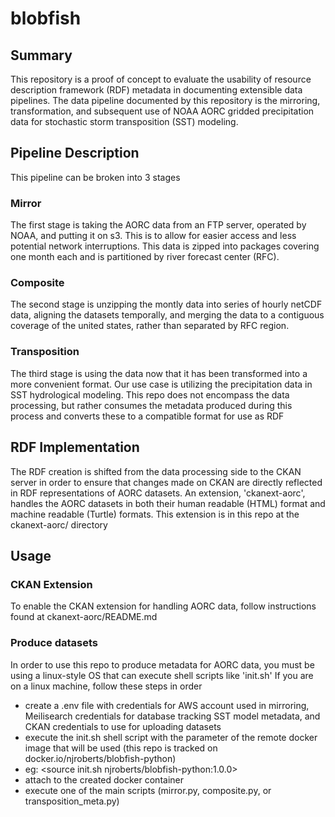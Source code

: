 # blobfish

## Summary
This repository is a proof of concept to evaluate the usability of resource description framework (RDF) metadata in documenting extensible data pipelines. The data pipeline documented by this repository is the mirroring, transformation, and subsequent use of NOAA AORC gridded precipitation data for stochastic storm transposition (SST) modeling.

## Pipeline Description
This pipeline can be broken into 3 stages

### Mirror
The first stage is taking the AORC data from an FTP server, operated by NOAA, and putting it on s3. This is to allow for easier access and less potential network interruptions. This data is zipped into packages covering one month each and is partitioned by river forecast center (RFC).

### Composite
The second stage is unzipping the montly data into series of hourly netCDF data, aligning the datasets temporally, and merging the data to a contiguous coverage of the united states, rather than separated by RFC region.

### Transposition
The third stage is using the data now that it has been transformed into a more convenient format. Our use case is utilizing the precipitation data in SST hydrological modeling. This repo does not encompass the data processing, but rather consumes the metadata produced during this process and converts these to a compatible format for use as RDF

## RDF Implementation
The RDF creation is shifted from the data processing side to the CKAN server in order to ensure that changes made on CKAN are directly reflected in RDF representations of AORC datasets. An extension, 'ckanext-aorc', handles the AORC datasets in both their human readable (HTML) format and machine readable (Turtle) formats. This extension is in this repo at the ckanext-aorc/ directory

## Usage

### CKAN Extension
To enable the CKAN extension for handling AORC data, follow instructions found at ckanext-aorc/README.md

### Produce datasets
In order to use this repo to produce metadata for AORC data, you must be using a linux-style OS that can execute shell scripts like 'init.sh'
If you are on a linux machine, follow these steps in order
- create a .env file with credentials for AWS account used in mirroring, Meilisearch credentials for database tracking SST model metadata, and CKAN credentials to use for uploading datasets
- execute the init.sh shell script with the parameter of the remote docker image that will be used (this repo is tracked on docker.io/njroberts/blobfish-python)
- eg: <source init.sh njroberts/blobfish-python:1.0.0>
- attach to the created docker container
- execute one of the main scripts (mirror.py, composite.py, or transposition_meta.py)